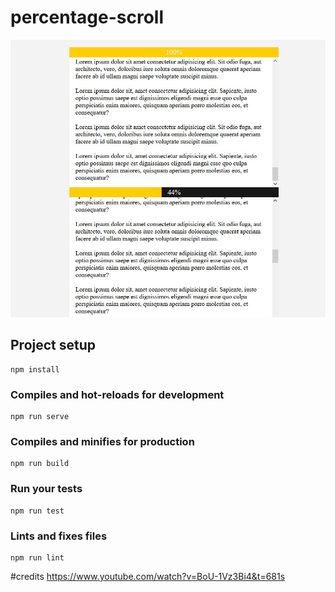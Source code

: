 # percentage-scroll

![](app_image.JPG)

## Project setup
```
npm install
```

### Compiles and hot-reloads for development
```
npm run serve
```

### Compiles and minifies for production
```
npm run build
```

### Run your tests
```
npm run test
```

### Lints and fixes files
```
npm run lint
```
#credits
https://www.youtube.com/watch?v=BoU-1Vz3Bi4&t=681s
